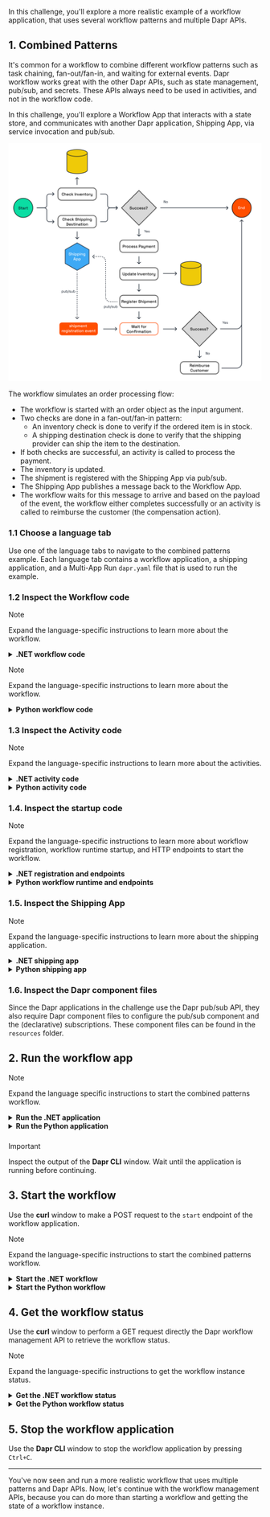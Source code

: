 In this challenge, you'll explore a more realistic example of a workflow application, that uses several workflow patterns and multiple Dapr APIs.

## 1. Combined Patterns

It's common for a workflow to combine different workflow patterns such as task chaining, fan-out/fan-in, and waiting for external events. Dapr workflow works great with the other Dapr APIs, such as state management, pub/sub, and secrets. These APIs always need to be used in activities, and not in the workflow code.

In this challenge, you'll explore a Workflow App that interacts with a state store, and communicates with another Dapr application, Shipping App, via service invocation and pub/sub.

![Combined patterns](https://github.com/diagrid-labs/dapr-university-instruqt/blob/main/dapr-workflow/9-combined-patterns/images/dapr-uni-wf-combined-patterns-demo-v1.png?raw=true)

The workflow simulates an order processing flow:

- The workflow is started with an order object as the input argument.
- Two checks are done in a fan-out/fan-in pattern:
  - An inventory check is done to verify if the ordered item is in stock.
  - A shipping destination check is done to verify that the shipping provider can ship the item to the destination.
- If both checks are successful, an activity is called to process the payment.
- The inventory is updated.
- The shipment is registered with the Shipping App via pub/sub.
- The Shipping App publishes a message back to the Workflow App.
- The workflow waits for this message to arrive and based on the payload of the event, the workflow either completes successfully or an activity is called to reimburse the customer (the compensation action).

### 1.1 Choose a language tab

Use one of the language tabs to navigate to the combined patterns example. Each language tab contains a workflow application, a shipping application, and a Multi-App Run `dapr.yaml` file that is used to run the example.

### 1.2 Inspect the Workflow code

> [!NOTE]
> Expand the language-specific instructions to learn more about the workflow.

<details>
   <summary><b>.NET workflow code</b></summary>

Open the `OrderWorkflow.cs` file located in the `WorkflowApp` folder. This file contains the workflow code.

</details>

> [!NOTE]
> Expand the language-specific instructions to learn more about the workflow.

<details>
   <summary><b>Python workflow code</b></summary>

Open the `order_workflow.py` file located in the `workflow_app` folder. This file contains the workflow code.

</details>

### 1.3 Inspect the Activity code

> [!NOTE]
> Expand the language-specific instructions to learn more about the activities.

<details>
   <summary><b>.NET activity code</b></summary>

The activity definitions are located in the `WorkflowApp/Activities` folder. The activities are:

- `CheckInventory`: checks if the item is in stock. This activity uses the Dapr state management API to check the inventory.
- `CheckShippingDestination`: checks if the item can be shipped to the destination. This activity uses the Dapr service invocation API to call the `checkDestination` method on the Shipping App.
- `ProcessPayment`: simulates a payment process. This activity only logs the input and returns a success message.
- `UpdateInventory`: updates the inventory. This activity uses the Dapr state management API to update inventory.
- `RegisterShipment`: registers the shipment with the Shipping App. This activity uses the Dapr pub/sub API to publish a message to the `shipment-registration-events` topic.
- `ReimburseCustomer`: simulates a reimbursement for the customer. This activity only logs the input and returns a success message.

</details>

<details>
   <summary><b>Python activity code</b></summary>

The activity definitions are located in the `order_workflow.py` file below the workflow definition. The activities are:

- `check_inventory`: checks if the item is in stock. This activity uses the Dapr state management API to check the inventory.
- `check_shipping_destination`: checks if the item can be shipped to the destination. This activity uses the Dapr service invocation API to call the `checkDestination` method on the Shipping App.
- `process_payment`: simulates a payment process. This activity only logs the input and returns a success message.
- `update_inventory`: updates the inventory. This activity uses the Dapr state management API to update inventory.
- `register_shipment`: registers the shipment with the Shipping App. This activity uses the Dapr pub/sub API to publish a message to the `shipment-registration-events` topic.
- `reimburse_customer`: simulates a reimbursement for the customer. This activity only logs the input and returns a success message.

</details>

### 1.4. Inspect the startup code

> [!NOTE]
> Expand the language-specific instructions to learn more about workflow registration, workflow runtime startup, and HTTP endpoints to start the workflow.

<details>
   <summary><b>.NET registration and endpoints</b></summary>

Locate the `Program.cs` file in the `WorkflowApp` folder. This file contains the code to register the workflows and activities using the `AddDaprWorkflow()` extension method.

Th WorkflowApp has the following HTTP endpoints:

- `start`, a POST endpoint that is used to start the workflow, and accepts an `Order` as the input.
- `shipmentRegistered`, a POST endpoint that is used to receive the shipment registration event from the Shipping App sent via pub/sub messaging. This endpoint uses the `DaprWorkflowClient` to raise an external event to the workflow instance with the shipment registration status.

</details>

<details>
   <summary><b>Python workflow runtime and endpoints</b></summary>

Locate the `app.py` file in the `workflow_app` folder. This file contains the code to start the workflow runtime and two HTTP endpoints:

- `start`, a POST endpoint that is used to start the workflow, and accepts an `Order` as the input.
- `shipmentRegistered`, a POST endpoint that is used to receive the shipment registration event from the Shipping App sent via pub/sub messaging. This endpoint uses the `DaprWorkflowClient` to raise an external event to the workflow instance with the shipment registration status.

</details>

### 1.5. Inspect the Shipping App

> [!NOTE]
> Expand the language-specific instructions to learn more about the shipping application.

<details>
   <summary><b>.NET shipping app</b></summary>

Locate the `Program.cs` file in the `ShippingApp` folder. This file contains the following HTTP endpoints:

- `checkDestination`, a POST endpoint that that simulates a check if the shipper can ship to the destination. This endpoint is called by the `CheckShippingDestination` activity via service invocation. This method always returns a success message.
- `registerShipment`, a POST endpoint that is used to simulate the registration of a new shipment. This endpoint is handling messages for the subscription of the `shipment-registration-events` topic (published by the WorkflowApp). The method publishes a success status message to the `shipment-registration-confirmed-events` topic as long the order ID is not empty. This is because the order ID is used as the workflow instance ID, and the subscriber to this topic (`shipmentRegistered` method in the WorkflowApp) needs the workflow instance ID to raise an event to that workflow instance.

</details>

<details>
   <summary><b>Python shipping app</b></summary>

Locate the `app.py` file in the `shipping_app` folder. This file contains the following HTTP endpoints:

- `checkDestination`, a POST endpoint that that simulates a check if the shipper can ship to the destination. This endpoint is called by the `check_shipping_destination` activity via service invocation. This method always returns a success message.
- `registerShipment`, a POST endpoint that is used to simulate the registration of a new shipment. This endpoint is handling messages for the subscription of the `shipment-registration-events` topic (published by the WorkflowApp). The method publishes a success status message to the `shipment-registration-confirmed-events` topic. The order ID is used as the workflow instance ID, and the subscriber to this topic (`shipmentRegistered` method in the WorkflowApp) needs the workflow instance ID to raise an event to that workflow instance.

</details>

### 1.6. Inspect the Dapr component files

Since the Dapr applications in the challenge use the Dapr pub/sub API, they also require Dapr component files to configure the pub/sub component and the (declarative) subscriptions. These component files can be found in the `resources` folder.

## 2. Run the workflow app

> [!NOTE]
> Expand the language specific instructions to start the combined patterns workflow.

<details>
   <summary><b>Run the .NET application</b></summary>

Use the **Dapr CLI** window to run the commands.

Navigate to the *csharp/combined-patterns* folder:

```bash,run
cd csharp/combined-patterns
```

Install the dependencies and build the projects:

```bash,run
dotnet build ShippingApp
dotnet build WorkflowApp
```

Run the applications using the Dapr CLI:

```bash,run
dapr run -f .
```

</details>

<details>
   <summary><b>Run the Python application</b></summary>

Use the **Dapr CLI** window to run the commands.

Navigate to the *python/combined-patterns* folder:

```bash,run
cd python/combined-patterns
```

Install the dependencies for the workflow_app:

```bash,run
cd workflow_app
pip3 install -r requirements.txt
cd ..
```

Install the dependencies for the shipping_app:

```bash,run
cd shipping_app
pip3 install -r requirements.txt
cd ..
```

Run the applications using the Dapr CLI:

```bash,run
dapr run -f .
```

</details>

###

> [!IMPORTANT]
> Inspect the output of the **Dapr CLI** window. Wait until the application is running before continuing.

## 3. Start the workflow

Use the **curl** window to make a POST request to the `start` endpoint of the workflow application.

> [!NOTE]
> Expand the language-specific instructions to start the combined patterns workflow.

<details>
   <summary><b>Start the .NET workflow</b></summary>

In the **curl** window, run the following command to start the workflow:

```curl,run
curl -i --request POST \
   --url http://localhost:5260/start \
   --header 'content-type: application/json' \
   --data '{"id": "b0d38481-5547-411e-ae7b-255761cce17a","orderItem" : {"productId": "RBD001","productName": "Rubber Duck","quantity": 10,"totalPrice": 15.00},"customerInfo" : {"id" : "Customer1","country" : "The Netherlands"}}'
```

Expected output:

```text
HTTP/1.1 202 Accepted
Content-Length: 0
Date: Wed, 23 Apr 2025 12:08:02 GMT
Server: Kestrel
Location: b0d38481-5547-411e-ae7b-255761cce17a
```

The **Dapr CLI** window should contain these application log statements:

```text,nocopy
== APP - order-workflow == CheckInventory: Received input: OrderItem { ProductId = RBD001, ProductName = Rubber Duck, Quantity = 10, TotalPrice = 15.00 }.
== APP - order-workflow == CheckShippingDestination: Received input: Order { Id = 06d49c54-bf65-427b-90d1-730987e96e61, OrderItem = OrderItem { ProductId = RBD001, ProductName = Rubber Duck, Quantity = 10, TotalPrice = 15.00 }, CustomerInfo = CustomerInfo { Id = Customer1, Country = The Netherlands } }.
== APP - shipping == checkDestination: Received input: Order { Id = 06d49c54-bf65-427b-90d1-730987e96e61, OrderItem = OrderItem { ProductId = RBD001, ProductName = Rubber Duck, Quantity = 10, TotalPrice = 15.00 }, CustomerInfo = CustomerInfo { Id = Customer1, Country = The Netherlands } }.
== APP - order-workflow == ProcessPayment: Received input: Order { Id = 06d49c54-bf65-427b-90d1-730987e96e61, OrderItem = OrderItem { ProductId = RBD001, ProductName = Rubber Duck, Quantity = 10, TotalPrice = 15.00 }, CustomerInfo = CustomerInfo { Id = Customer1, Country = The Netherlands } }.
== APP - order-workflow == UpdateInventory: Received input: OrderItem { ProductId = RBD001, ProductName = Rubber Duck, Quantity = 10, TotalPrice = 15.00 }.
== APP - order-workflow == RegisterShipment: Received input: Order { Id = 06d49c54-bf65-427b-90d1-730987e96e61, OrderItem = OrderItem { ProductId = RBD001, ProductName = Rubber Duck, Quantity = 10, TotalPrice = 15.00 }, CustomerInfo = CustomerInfo { Id = Customer1, Country = The Netherlands } }.
== APP - shipping == registerShipment: Received input: Order { Id = 06d49c54-bf65-427b-90d1-730987e96e61, OrderItem = OrderItem { ProductId = RBD001, ProductName = Rubber Duck, Quantity = 10, TotalPrice = 15.00 }, CustomerInfo = CustomerInfo { Id = Customer1, Country = The Netherlands } }.
== APP - order-workflow == Shipment registered for order ShipmentRegistrationStatus { OrderId = 06d49c54-bf65-427b-90d1-730987e96e61, IsSuccess = True, Message = }
```

</details>

<details>
   <summary><b>Start the Python workflow</b></summary>

In the **curl** window, run the following command to start the workflow:

```curl,run
curl -i --request POST \
   --url http://localhost:5260/start \
   --header 'content-type: application/json' \
   --data '{"id": "b0d38481-5547-411e-ae7b-255761cce17a","order_item" : {"product_id": "RBD001","product_name": "Rubber Duck","quantity": 10,"total_price": 15.00},"customer_info" : {"id" : "Customer1","country" : "The Netherlands"}}'
```

Expected output:

```text
HTTP/1.1 202 Accepted
date: Tue, 20 May 2025 11:00:06 GMT
server: uvicorn
content-length: 54
content-type: application/json

{"instance_id":"b0d38481-5547-411e-ae7b-255761cce17a"}
```

The **Dapr CLI** window should contain these application log statements:

```text,nocopy
== APP - order-workflow == order_workflow: Received order id: b0d38481-5547-411e-ae7b-255761cce17a.
== APP - order-workflow == check_inventory: Received input: product_id='RBD001' product_name='Rubber Duck' quantity=10 total_price=15.0.
== APP - order-workflow == check_shipping_destination: Received input: id='Customer1' country='The Netherlands'.
== APP - order-workflow == get_inventory_item: product_id='RBD001' product_name='Rubber Duck' quantity=50
== APP - shipping == checkDestination: Received input: id='Customer1' country='The Netherlands'.
== APP - order-workflow == process_payment: Received input: id='b0d38481-5547-411e-ae7b-255761cce17a' order_item=OrderItem(product_id='RBD001', product_name='Rubber Duck', quantity=10, total_price=15.0) customer_info=CustomerInfo(id='Customer1', country='The Netherlands').
== APP - order-workflow == order_workflow: Payment result: is_success=True.
== APP - order-workflow == update_inventory: Received input: product_id='RBD001' product_name='Rubber Duck' quantity=10 total_price=15.0.
== APP - order-workflow == get_inventory_item: product_id='RBD001' product_name='Rubber Duck' quantity=50
== APP - order-workflow == register_shipment: Received input: id='b0d38481-5547-411e-ae7b-255761cce17a' order_item=OrderItem(product_id='RBD001', product_name='Rubber Duck', quantity=10, total_price=15.0) customer_info=CustomerInfo(id='Customer1', country='The Netherlands').
== APP - shipping == registerShipment: Received input: id='b0d38481-5547-411e-ae7b-255761cce17a' order_item=OrderItem(product_id='RBD001', product_name='Rubber Duck', quantity=10, total_price=15.0) customer_info=CustomerInfo(id='Customer1', country='The Netherlands').
== APP - order-workflow == shipmentRegistered: Received input: order_id='b0d38481-5547-411e-ae7b-255761cce17a' is_success=True message=None.
== APP - order-workflow == 2025-05-20 11:00:07.533 durabletask-client INFO: Raising event 'shipment-registered-events' for instance 'b0d38481-5547-411e-ae7b-255761cce17a'.
== APP - order-workflow == 2025-05-20 11:00:07.541 durabletask-worker INFO: b0d38481-5547-411e-ae7b-255761cce17a Event raised: shipment-registered-events
== APP - order-workflow == 2025-05-20 11:00:07.541 durabletask-worker INFO: b0d38481-5547-411e-ae7b-255761cce17a: Orchestration completed with status: COMPLETED
```

</details>

## 4. Get the workflow status

Use the **curl** window to perform a GET request directly the Dapr workflow management API to retrieve the workflow status.

> [!NOTE]
> Expand the language-specific instructions to get the workflow instance status.

<details>
   <summary><b>Get the .NET workflow status</b></summary>

Use the **curl** window to make a GET request to get the status of a workflow instance:

```curl,run
curl --request GET --url http://localhost:3560/v1.0/workflows/dapr/b0d38481-5547-411e-ae7b-255761cce17a
```

Expected output:

```json,nocopy
{
   "instanceID":"b0d38481-5547-411e-ae7b-255761cce17a",
   "workflowName":"OrderWorkflow",
   "createdAt":"2025-04-23T12:08:02.625836530Z",
   "lastUpdatedAt":"2025-04-23T12:08:03.149685594Z",
   "runtimeStatus":"COMPLETED",
   "properties":{
      "dapr.workflow.input":"{\"Id\":\"b0d38481-5547-411e-ae7b-255761cce17a\",\"OrderItem\":{\"ProductId\":\"RBD001\",\"ProductName\":\"Rubber Duck\",\"Quantity\":10,\"TotalPrice\":15.00},\"CustomerInfo\":{\"Id\":\"Customer1\",\"Country\":\"The Netherlands\"}}",
      "dapr.workflow.output":"{\"IsSuccess\":true,\"Message\":\"Order b0d38481-5547-411e-ae7b-255761cce17a processed successfully.\"}"
   }
}
```

</details>

<details>
   <summary><b>Get the Python workflow status</b></summary>

Use the **curl** window to make a GET request to get the status of a workflow instance:

```curl,run
curl --request GET --url http://localhost:3560/v1.0/workflows/dapr/b0d38481-5547-411e-ae7b-255761cce17a
```

Expected output:

```json,nocopy
{
   "instanceID":"b0d38481-5547-411e-ae7b-255761cce17a",
   "workflowName":"order_workflow",
   "createdAt":"2025-04-23T12:08:02.625836530Z",
   "lastUpdatedAt":"2025-04-23T12:08:03.149685594Z",
   "runtimeStatus":"COMPLETED",
   "properties":{
      "dapr.workflow.input":"{\"id\": \"b0d38481-5547-411e-ae7b-255761cce17a\", \"order_item\": {\"product_id\": \"RBD001\", \"product_name\": \"Rubber Duck\", \"quantity\": 10, \"total_price\": 15.0}, \"customer_info\": {\"id\": \"Customer1\", \"country\": \"The Netherlands\"}}",
      "dapr.workflow.output":"{\"is_success\": true, \"message\": \"Order b0d38481-5547-411e-ae7b-255761cce17a processed successfully.\"}"
   }
}
```

</details>

## 5. Stop the workflow application

Use the **Dapr CLI** window to stop the workflow application by pressing `Ctrl+C`.

---

You've now seen and run a more realistic workflow that uses multiple patterns and Dapr APIs. Now, let's continue with the workflow management APIs, because you can do more than starting a workflow and getting the state of a workflow instance.
